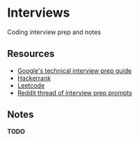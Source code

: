 # Interviews
Coding interview prep and notes
## Resources
* [Google's technical interview prep guide](https://docs.google.com/presentation/d/1_6c6eu1oaDcJeKGcu43wtal8OeFNL6xMmmoSiDt9l5A/edit#slide=id.g3b1a8a6735_157_109)
* [Hackerrank](https://www.hackerrank.com/dashboard)
* [Leetcode](https://leetcode.com)
* [Reddit thread of interview prep prompts](https://www.reddit.com/r/cscareerquestions/comments/20ahfq/heres_a_pretty_big_list_of_programming_interview/)
## Notes
**TODO**

